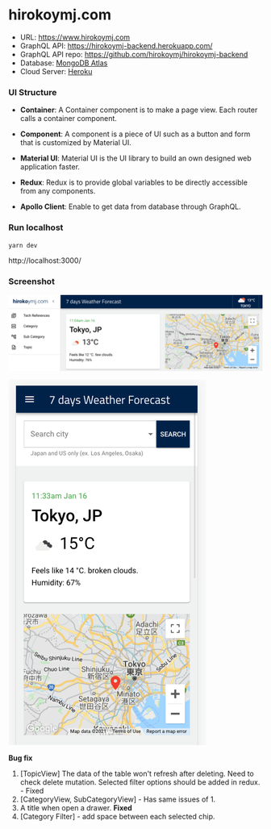 # hirokoymj.com

- URL: https://www.hirokoymj.com
- GraphQL API: https://hirokoymj-backend.herokuapp.com/
- GraphQL API repo: https://github.com/hirokoymj/hirokoymj-backend
- Database: [MongoDB Atlas](https://www.mongodb.com/cloud/atlas)
- Cloud Server: [Heroku](https://dashboard.heroku.com/apps)

### UI Structure

- **Container**: A Container component is to make a page view. Each router calls a container component.

- **Component**: A component is a piece of UI such as a button and form that is customized by Material UI.

- **Material UI**: Material UI is the UI library to build an own designed web application faster.

- **Redux**: Redux is to provide global variables to be directly accessible from any components.

- **Apollo Client**: Enable to get data from database through GraphQL.

### Run localhost

```js
yarn dev
```

http://localhost:3000/

### Screenshot

![](src/Assets/hirokoymj-com-desktop.png)

![](src/Assets/hirokoymj-com-mobile.png)

**Bug fix**

1. [TopicView] The data of the table won't refresh after deleting. Need to check delete mutation. Selected filter options should be added in redux. - Fixed
2. [CategoryView, SubCategoryView] - Has same issues of 1.
3. A title when open a drawer. **Fixed**
4. [Category Filter] - add space between each selected chip.
